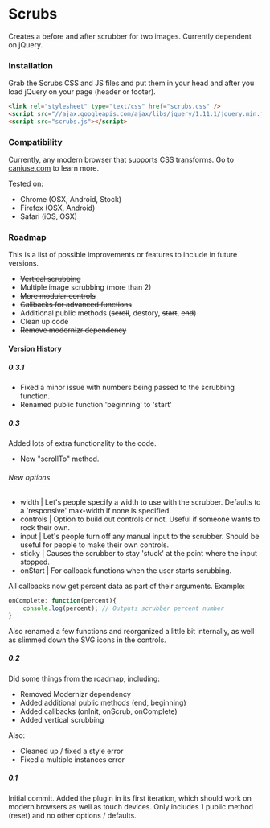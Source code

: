 Scrubs
======

Creates a before and after scrubber for two images. Currently dependent on jQuery.


### Installation ###

Grab the Scrubs CSS and JS files and put them in your head and after you load jQuery on your page (header or footer).

```HTML
<link rel="stylesheet" type="text/css" href="scrubs.css" />
<script src="//ajax.googleapis.com/ajax/libs/jquery/1.11.1/jquery.min.js"></script>
<script src="scrubs.js"></script>
```

### Compatibility ###

Currently, any modern browser that supports CSS transforms. Go to [caniuse.com](http://caniuse.com/#search=transforms) to learn more.

Tested on:

- Chrome (OSX, Android, Stock)
- Firefox (OSX, Android)
- Safari (iOS, OSX)


### Roadmap ###
This is a list of possible improvements or features to include in future versions.
- ~~Vertical scrubbing~~
- Multiple image scrubbing (more than 2)
- ~~More modular controls~~
- ~~Callbacks for advanced functions~~
- Additional public methods (~~scroll~~, destory, ~~start~~, ~~end~~)
- Clean up code
- ~~Remove modernizr dependency~~


#### Version History ####

##### 0.3.1 #####

- Fixed a minor issue with numbers being passed to the scrubbing function.
- Renamed public function 'beginning' to 'start'

##### 0.3 #####

Added lots of extra functionality to the code.
- New "scrollTo" method.

###### New options ######
- width | Let's people specify a width to use with the scrubber. Defaults to a 'responsive' max-width if none is specified.
- controls | Option to build out controls or not. Useful if someone wants to rock their own.
- input | Let's people turn off any manual input to the scrubber. Should be useful for people to make their own controls.
- sticky | Causes the scrubber to stay 'stuck' at the point where the input stopped.
- onStart | For callback functions when the user starts scrubbing.

All callbacks now get percent data as part of their arguments. Example:
```JAVASCRIPT
onComplete: function(percent){
	console.log(percent); // Outputs scrubber percent number	
}
```

Also renamed a few functions and reorganized a little bit internally, as well as slimmed down the SVG icons in the controls. 


##### 0.2 #####

Did some things from the roadmap, including:
- Removed Modernizr dependency
- Added additional public methods (end, beginning)
- Added callbacks (onInit, onScrub, onComplete)
- Added vertical scrubbing

Also:
- Cleaned up / fixed a style error
- Fixed a multiple instances error

##### 0.1 #####

Initial commit. Added the plugin in its first iteration, which should work on modern browsers as well as touch devices. Only includes 1 public method (reset) and no other options / defaults. 


